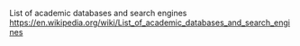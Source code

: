 

List of academic databases and search engines
https://en.wikipedia.org/wiki/List_of_academic_databases_and_search_engines
